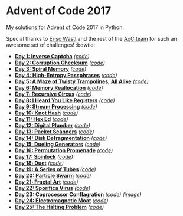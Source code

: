 # Advent of Code 2017

My solutions for [Advent of Code 2017](https://adventofcode.com/2017) in Python.

Special thanks to [Erisc Wastl](http://was.tl) and the rest of the [AoC team](https://adventofcode.com/2017/about) for such an awesome set of challenges! :bowtie:

* **[Day  1: Inverse Captcha][day01]** *([code][code01])*
* **[Day  2: Corruption Checksum][day02]** *([code][code02])*
* **[Day  3: Spiral Memory][day03]** *([code][code03])*
* **[Day  4: High-Entropy Passphrases][day04]** *([code][code04])*
* **[Day  5: A Maze of Twisty Trampolines, All Alike][day05]** *([code][code05])*
* **[Day  6: Memory Reallocation][day06]** *([code][code06])*
* **[Day  7: Recursive Circus][day07]** *([code][code07])*
* **[Day  8: I Heard You Like Registers][day08]** *([code][code08])*
* **[Day  9: Stream Processing][day09]** *([code][code09])*
* **[Day 10: Knot Hash][day10]** *([code][code10])*
* **[Day 11: Hex Ed][day11]** *([code][code11])*
* **[Day 12: Digital Plumber][day12]** *([code][code12])*
* **[Day 13: Packet Scanners][day13]** *([code][code13])*
* **[Day 14: Disk Defragmentation][day14]** *([code][code14])*
* **[Day 15: Dueling Generators][day15]** *([code][code15])*
* **[Day 16: Permutation Promenade][day16]** *([code][code16])*
* **[Day 17: Spinlock][day17]** *([code][code17])*
* **[Day 18: Duet][day18]** *([code][code18])*
* **[Day 19: A Series of Tubes][day19]** *([code][code19])*
* **[Day 20: Particle Swarm][day20]** *([code][code20])*
* **[Day 21: Fractal Art][day21]** *([code][code21])*
* **[Day 22: Sporifica Virus][day22]** *([code][code22])*
* **[Day 23: Coprocessor Conflagration][day23]** *([code][code23])* *([image](img/day23/pseudocode.jpeg))*
* **[Day 24: Electromagnetic Moat][day24]** *([code][code24])*
* **[Day 25: The Halting Problem][day25]** *([code][code25])*

[day01]: https://adventofcode.com/2017/day/1
[day02]: https://adventofcode.com/2017/day/2
[day03]: https://adventofcode.com/2017/day/3
[day04]: https://adventofcode.com/2017/day/4
[day05]: https://adventofcode.com/2017/day/5
[day06]: https://adventofcode.com/2017/day/6
[day07]: https://adventofcode.com/2017/day/7
[day08]: https://adventofcode.com/2017/day/8
[day09]: https://adventofcode.com/2017/day/9
[day10]: https://adventofcode.com/2017/day/10
[day11]: https://adventofcode.com/2017/day/11
[day12]: https://adventofcode.com/2017/day/12
[day13]: https://adventofcode.com/2017/day/13
[day14]: https://adventofcode.com/2017/day/14
[day15]: https://adventofcode.com/2017/day/15
[day16]: https://adventofcode.com/2017/day/16
[day17]: https://adventofcode.com/2017/day/17
[day18]: https://adventofcode.com/2017/day/18
[day19]: https://adventofcode.com/2017/day/19
[day20]: https://adventofcode.com/2017/day/20
[day21]: https://adventofcode.com/2017/day/21
[day22]: https://adventofcode.com/2017/day/22
[day23]: https://adventofcode.com/2017/day/23
[day24]: https://adventofcode.com/2017/day/24
[day25]: https://adventofcode.com/2017/day/25

[code01]: adventofcode/day01/day01.py
[code02]: adventofcode/day02/day02.py
[code03]: adventofcode/day03/day03.py
[code04]: adventofcode/day04/day04.py
[code05]: adventofcode/day05/day05.py
[code06]: adventofcode/day06/day06.py
[code07]: adventofcode/day07/day07.py
[code08]: adventofcode/day08/day08.py
[code09]: adventofcode/day09/day09.py
[code10]: adventofcode/day10/day10.py
[code11]: adventofcode/day11/day11.py
[code12]: adventofcode/day12/day12.py
[code13]: adventofcode/day13/day13.py
[code14]: adventofcode/day14/day14.py
[code15]: adventofcode/day15/day15.py
[code16]: adventofcode/day16/day16.py
[code17]: adventofcode/day17/day17.py
[code18]: adventofcode/day18/day18.py
[code19]: adventofcode/day19/day19.py
[code20]: adventofcode/day20/day20.py
[code21]: adventofcode/day21/day21.py
[code22]: adventofcode/day22/day22.py
[code23]: adventofcode/day23/day23.py
[code24]: adventofcode/day24/day24.py
[code25]: adventofcode/day25/day25.py
